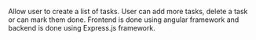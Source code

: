 Allow user to create a list of tasks. User can add more tasks, delete a task or can mark them done.
Frontend is done using angular framework and backend is done using Express.js framework.
